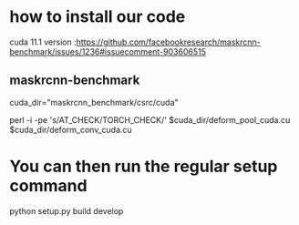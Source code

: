 # how to install our code


cuda 11.1 version
:https://github.com/facebookresearch/maskrcnn-benchmark/issues/1236#issuecomment-903606515






## maskrcnn-benchmark

cuda_dir="maskrcnn_benchmark/csrc/cuda"


perl -i -pe 's/AT_CHECK/TORCH_CHECK/' $cuda_dir/deform_pool_cuda.cu $cuda_dir/deform_conv_cuda.cu


# You can then run the regular setup command
python setup.py build develop

